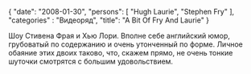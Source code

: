{
   "date": "2008-01-30",
   "persons": [
      "Hugh Laurie",
      "Stephen Fry"
   ],
   "categories" : "Видеоряд",
   "title": "A Bit Of Fry And Laurie"
}

Шоу Стивена Фрая и Хью Лори. Вполне себе английский юмор, грубоватый по содержанию и очень утонченный по форме. Личное обаяние этих двоих таково, что, скажем прямо, не очень тонкие шуточки смотрятся с большим удовольствием.
